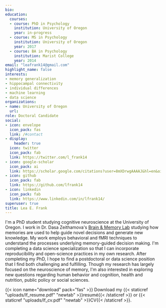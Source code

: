 ```yaml
---
bio: 
education:
  courses:
  - course: PhD in Psychology
    institution: University of Oregon
    year: in-progress
  - course: MS in Psychology
    institution: University of Oregon
    year: 2017
  - course: BA in Psychology
    institution: Marist College
    year: 2014
email: "leafrank14@gmail.com"
highlight_name: false
interests:
- memory generalization
- hippocampal connectivity
- individual differences
- machine learning
- data science
organizations:
- name: University of Oregon
  url: 
role: Doctoral Candidate
social:
- icon: envelope
  icon_pack: fas
  link: /#contact
- display:
    header: true
  icon: twitter
  icon_pack: fab
  link: https://twitter.com/l_frank14
- icon: google-scholar
  icon_pack: ai
  link: https://scholar.google.com/citations?user=8mXDrwgAAAAJ&hl=en&oi=sra
- icon: github
  icon_pack: fab
  link: https://github.com/lfrank14
- icon: linkedin
  icon_pack: fab
  link: https://www.linkedin.com/in/lfrank14/
superuser: true
title: Lea E. Frank
---
```


I'm a PhD student studying cognitive neuroscience at the University of Oregon. I work in Dr. Dasa Zeithamova's [Brain & Memory Lab](https://cognem.uoregon.edu/) studying how memories are used to help guide novel decisions and generate new knowledge. My work employs behavioral and fMRI techniques to understand the processes underlying memory-guided decision making. I'm completing a data science specialization so that I can incorporate reproducibility and open-science practices in my own research. After completing my PhD, I hope to find a postdoctoral or data science position that I find both challenging and fulfilling. Though my research has largely focused on the neuroscience of memory, I'm also interested in exploring new questions regarding human behavior and cognition, health and nutrition, public policy or social sciences.  


{{< icon name="download" pack="fas" >}} Download my {{< staticref "uploads/lf_resume.pdf" "newtab" >}}resumé{{< /staticref >}} or {{< staticref "uploads/lf_cv.pdf" "newtab" >}}CV{{< /staticref >}}.
